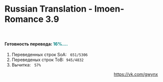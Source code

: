 # Russian Translation - Imoen-Romance 3.9 

<p>&nbsp;</p>
<h4><a id="user-content-план-перевода" class="anchor" href="https://github.com/arcanecoast/mod-translation-imoen-romance#%D0%BF%D0%BB%D0%B0%D0%BD-%D0%BF%D0%B5%D1%80%D0%B5%D0%B2%D0%BE%D0%B4%D0%B0" aria-hidden="true"></a>Готовность перевода: <code<span style="color: #008080;">16%....</span></h4>
<ol>
<li>Переведенных строк SoA: &nbsp;&nbsp;<code>651/5306</code>&nbsp;</li>
<li>Переведеных строк ToB:&nbsp;&nbsp;<code>945/4832</code>&nbsp;</li>
<li>Вычитка: &nbsp;&nbsp;<code>57%</code>&nbsp;</li>
</ol>

<p style="text-align: right;"><a href="https://vk.com/gwynx">https://vk.com/gwynx</a></p>
